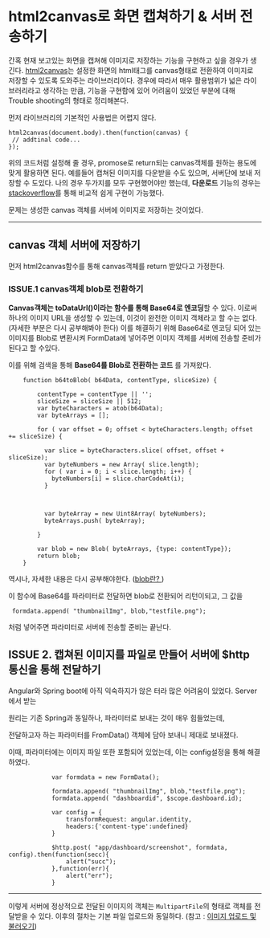 # html2canvas로 화면 캡쳐하기 & 서버 전송하기

간혹 현재 보고있는 화면을 캡쳐해 이미지로 저장하는 기능을 구현하고 싶을 경우가 생긴다. [html2canvas](https://html2canvas.hertzen.com/)는 설정한 화면의 html태그를 canvas형태로 전환하여 이미지로 저장할 수 있도록 도와주는 라이브러리이다. 경우에 따라서 매우 활용범위가 넓은 라이브러리라고 생각하는 만큼, 기능을 구현함에 있어 어려움이 있었던 부분에 대해 Trouble shooting의 형태로 정리해본다. 

먼저 라이브러리의 기본적인 사용법은 어렵지 않다. 

    html2canvas(document.body).then(function(canvas) {
     // addtinal code...
    });


위의 코드처럼 설정해 줄 경우, promose로 return되는 canvas객체를 원하는 용도에 맞게 활용하면 된다. 예를들어 캡쳐된 이미지를 다운받을 수도 있으며, 서버단에 보내 저장할 수 도있다. 나의 경우 두가지를 모두 구현했어야만 했는데, **다운로드** 기능의 경우는 [stackoverflow](https://stackoverflow.com/questions/41165865/download-html2canvas-image-to-desktop)를 통해 비교적 쉽게 구현이 가능했다. 

문제는 생성한 canvas 객체를 서버에 이미지로 저장하는 것이었다. 

***
## canvas 객체 서버에 저장하기 

먼저 html2canvas함수를 통해 canvas객체를 return 받았다고 가정한다.


### ISSUE.1 canvas객체 blob로 전환하기

 **Canvas객체는 toDataUrl()이라는 함수를 통해 Base64로 엔코딩**할 수 있다. 이로써 하나의 이미지 URL을 생성할 수 있는데, 이것이 완전한 이미지 객체라고 할 수는 없다. (자세한 부분은 다시 공부해봐야 한다) 이를 해결하기 위해 Base64로 엔코딩 되어 있는 이미지를 Blob로 변환시켜 FormData에 넣어주면 이미지 객체를 서버에 전송할 준비가 된다고 할 수있다.  

이를 위해 검색을 통해 **Base64를 Blob로 전환하는 코드** 를 가져왔다. 

 

        function b64toBlob( b64Data, contentType, sliceSize) { 

            contentType = contentType || ''; 
            sliceSize = sliceSize || 512; 
            var byteCharacters = atob(b64Data); 
            var byteArrays = []; 

            for ( var offset = 0; offset < byteCharacters.length; offset += sliceSize) { 

              var slice = byteCharacters.slice( offset, offset + sliceSize); 
              var byteNumbers = new Array( slice.length); 
              for ( var i = 0; i < slice.length; i++) { 
                byteNumbers[i] = slice.charCodeAt(i); 
              } 

 

              var byteArray = new Uint8Array( byteNumbers); 
              byteArrays.push( byteArray); 

            } 

            var blob = new Blob( byteArrays, {type: contentType}); 
            return blob; 
        }         

 

역시나, 자세한 내용은 다시 공부해야한다. ([blob란? ](http://iamawebdeveloper.tistory.com/106 ) )



이 함수에 Base64를 파라미터로 전달하면 blob로 전환되어 리턴이되고, 그 값을  

 
     formdata.append( "thumbnailImg", blob,"testfile.png"); 

처럼 넣어주면 파라미터로 서버에 전송할 준비는 끝난다.  


## ISSUE 2. 캡쳐된 이미지를 파일로 만들어 서버에 $http 통신을 통해 전달하기 

 

Angular와 Spring boot에 아직 익숙하지가 않은 터라 많은 어려움이 있었다. Server에서 받는 

원리는 기존 Spring과 동일하나, 파라미터로 보내는 것이 매우 힘들었는데,  

전달하고자 하는 파라미터를 FromData() 객체에 담아 보내니 제대로 보내졌다.  

이때, 파라미터에는 이미지 파일 또한 포함되어 있었는데, 이는 config설정을 통해 해결하였다.  

 

   

                var formdata = new FormData(); 

                formdata.append( "thumbnailImg", blob,"testfile.png"); 
                formdata.append( "dashboardid", $scope.dashboard.id); 
                 
                var config = { 
                    transformRequest: angular.identity, 
                    headers:{'content-type':undefined} 
                } 
                
                $http.post( "app/dashboard/screenshot", formdata, config).then(function(secc){ 
                    alert("succ"); 
                },function(err){ 
                    alert("err");
                }    

***
이렇게 서버에 정상적으로 전달된 이미지의 객체는 `MultipartFile`의 형태로 객체를 전달받을 수 있다. 이후의 절차는 기본 파일 업로드와 동일하다. (참고 : [이미지 업로드 및 불러오기](/BackEnd/Spring/이미지업로드_및_불러오기.md))